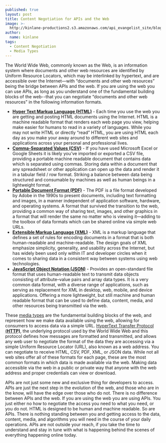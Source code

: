 ```yaml
---
published: true
layout: post
title: Content Negotiation for APIs and the Web
image: >-
  http://kinlane-productions2.s3.amazonaws.com/api_evangelist_site/blog/nazi_invasion_gears_pipes_plumbing.jpg
author:
  name: kinlane
tags:
  - Content Negotiation
  - Media Types
---
```

The World Wide Web, commonly known as the Web, is an information system where documents and other web resources are identified by Uniform Resource Locators, which may be interlinked by hypertext, and are accessible over the Internet—with “documents and other web resources” being the bridge between APIs and the web. If you are using the web you can use APIs, as long as you understand one of the fundamental building blocks of the web--that you can negotiate “documents and other web resources” in the following information formats.

*   **[Hyper Text Markup Language (HTML)](https://en.wikipedia.org/wiki/HTML)** - Each time you use the web you are getting and posting HTML documents using the Internet. HTML is a machine readable format that renders each web page you view, helping make easier for humans to read in a variety of languages. While you may not write HTML or directly “read” HTML, you are using HTML each day as you make your away around to different web sites and applications across your personal and professional lives. 
*   **[Comma-Separated Values (CSV)](https://en.wikipedia.org/wiki/Comma-separated_values)** \- If you have used Microsoft Excel or Google Sheets it is likely you’ve imported or exported a CSV file, providing a portable machine readable document that contains data which is separated using commas. Storing data within a document that any spreadsheet or other application can open up the data and render it in a tabular field / row format. Striking a balance between data being structured and consumable by machines as well as human beings in a lightweight format.
*   **[Portable Document Format (PDF)](https://en.wikipedia.org/wiki/PDF)** - The PDF is a file format developed by Adobe in the 1990s to present documents, including text formatting and images, in a manner independent of application software, hardware, and operating systems. A format that survived the transition to the web, providing a common way of sharing text, images, and other graphics in a format that will render the same no matter who is viewing it—adding to the toolbox of data formats which can be shared online via simple web URLs.
*   **[Extensible Markup Language (XML)](https://en.wikipedia.org/wiki/XML)** \- XML is a markup language that defines a set of rules for encoding documents in a format that is both human-readable and machine-readable. The design goals of XML emphasize simplicity, generality, and usability across the Internet, but has widely been used only within IT and developer circles when it comes to sharing data in a consistent way between systems using web technologies.
*   **[JavaScript Object Notation (JSON)](https://en.wikipedia.org/wiki/JSON)** - Provides an open-standard file format that uses human-readable text to transmit data objects consisting of attribute–value pairs and array data types. It is a very common data format, with a diverse range of applications, such as serving as replacement for XML in desktop, web, mobile, and device applications. Offering a more lightweight, but still machine and human readable format that can be used to define data, content, media, and other resources being transmitted via the web.

These [media types](https://www.iana.org/assignments/media-types/media-types.xhtml) are the fundamental building blocks of the web, and represent how we make data available using the web, allowing for consumers to access data via a simple URL. [HyperText Transfer Protocol (**HTTP)**](https://en.wikipedia.org/wiki/Hypertext_Transfer_Protocol), the underlying protocol used by the World Wide Web and this protocol defines how messages are formatted and transmitted, and allows any web user to negotiate the format of the data they are accessing via a simple Uniform Resource Locator (URL), also known as a web address. You can negotiate to receive HTML, CSV, PDF, XML, or JSON data. While not all web sites offer all of these formats for each page, these are the most common formats in which data is made available via the web. Making data accessible via the web in a public or private way that anyone with the web address and proper credentials can view or download.

APIs are not just some new and exclusive thing for developers to access. APIs are just the next step in the evolution of the web, and those who are in the know, will have the edge over those who do not. There is no difference between APIs and the web. If you are using the web you are using APIs. You just either no how to negotiate the access you need to what you need, or you do not. HTML is designed to be human and machine readable. So are APIs. There is nothing standing between you and getting access to the data, content, media, and algorithms you will need in the course of your daily operations. APIs are not outside your reach, if you take the time to understand and stay in tune with what is happening behind the scenes of everything happening online today.